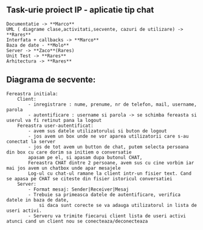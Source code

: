 ## Task-urie proiect IP - aplicatie tip chat

	Documentatie -> **Marco** 
 	UML ( diagrame clase,activitati,secvente, cazuri de utilizare) -> **Rares**
	Interfata + callbacks -> **Marco**
	Baza de date - **Molo**
	Server -> **Zaco**(Rares)
	Unit Test -> **Rares**
	Arhitectura -> **Rares**


## Diagrama de secvente:

	Fereastra initiala:
		Client:
			- inregistrare : nume, prenume, nr de telefon, mail, username, parola
			- autentificare : username si parola -> se schimba fereasta si userul va fi retinut pana la logout
		Fereastra user-autentificat:
			- avem sus datele utilizatorului si buton de logout
			- jos avem un box unde ne vor aparea utilizatorii care s-au conectat la server
			- jos de tot avem un button de chat, putem selecta persoana din box cu care dorim sa initiem o conversatie
			apasam pe el, si apasam dupa butonul CHAT, 
			Fereastra CHAT dintre 2 persoane, avem sus cu cine vorbim iar mai jos avem un chatbox unde apar mesajele
			Log-ul cu chat-ul ramane la client intr-un fisier text. Cand se apasa pe CHAT se citeste din fisier istoricul conversatiei
		Server:
			- Format mesaj: Sender|Receiver|Mesaj
			- Trebuie sa primeasca datele de autentificare, verifica datele in baza de date, 
				si daca sunt corecte se va adauga utilizatorul in lista de useri activi. 
			- Serveru va trimite fiecarui client lista de useri activi atunci cand un client nou se conecteaza/deconecteaza

